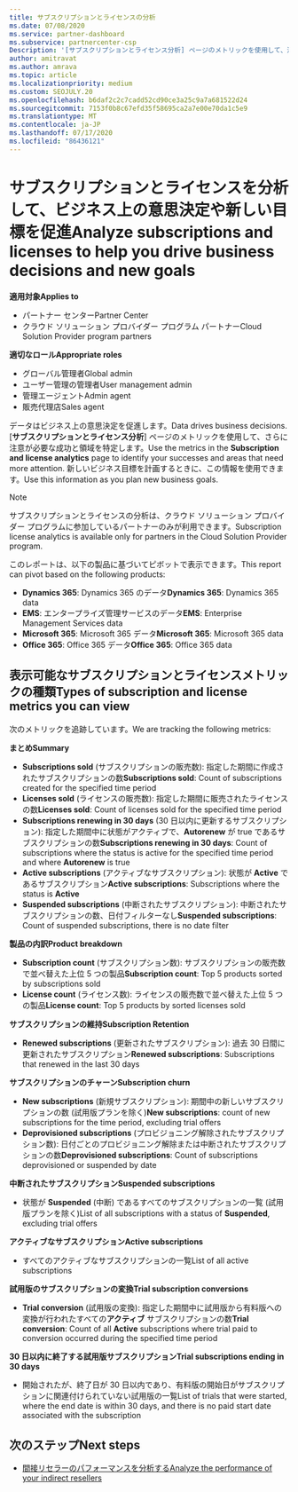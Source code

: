 ```yaml
---
title: サブスクリプションとライセンスの分析
ms.date: 07/08/2020
ms.service: partner-dashboard
ms.subservice: partnercenter-csp
Description: '[サブスクリプションとライセンス分析] ページのメトリックを使用して、注意が必要な成功と領域を特定する方法について説明します。'
author: amitravat
ms.author: amrava
ms.topic: article
ms.localizationpriority: medium
ms.custom: SEOJULY.20
ms.openlocfilehash: b6daf2c2c7cadd52cd90ce3a25c9a7a681522d24
ms.sourcegitcommit: 7153f0b8c67efd35f58695ca2a7e00e70da1c5e9
ms.translationtype: MT
ms.contentlocale: ja-JP
ms.lasthandoff: 07/17/2020
ms.locfileid: "86436121"
---
```

# <a name="analyze-subscriptions-and-licenses-to-help-you-drive-business-decisions-and-new-goals"></a><span data-ttu-id="aeeeb-103">サブスクリプションとライセンスを分析して、ビジネス上の意思決定や新しい目標を促進</span><span class="sxs-lookup"><span data-stu-id="aeeeb-103">Analyze subscriptions and licenses to help you drive business decisions and new goals</span></span>

<span data-ttu-id="aeeeb-104">**適用対象**</span><span class="sxs-lookup"><span data-stu-id="aeeeb-104">**Applies to**</span></span>

- <span data-ttu-id="aeeeb-105">パートナー センター</span><span class="sxs-lookup"><span data-stu-id="aeeeb-105">Partner Center</span></span>
- <span data-ttu-id="aeeeb-106">クラウド ソリューション プロバイダー プログラム パートナー</span><span class="sxs-lookup"><span data-stu-id="aeeeb-106">Cloud Solution Provider program partners</span></span>

<span data-ttu-id="aeeeb-107">**適切なロール**</span><span class="sxs-lookup"><span data-stu-id="aeeeb-107">**Appropriate roles**</span></span>

- <span data-ttu-id="aeeeb-108">グローバル管理者</span><span class="sxs-lookup"><span data-stu-id="aeeeb-108">Global admin</span></span>
- <span data-ttu-id="aeeeb-109">ユーザー管理の管理者</span><span class="sxs-lookup"><span data-stu-id="aeeeb-109">User management admin</span></span>
- <span data-ttu-id="aeeeb-110">管理エージェント</span><span class="sxs-lookup"><span data-stu-id="aeeeb-110">Admin agent</span></span>
- <span data-ttu-id="aeeeb-111">販売代理店</span><span class="sxs-lookup"><span data-stu-id="aeeeb-111">Sales agent</span></span>

<span data-ttu-id="aeeeb-112">データはビジネス上の意思決定を促進します。</span><span class="sxs-lookup"><span data-stu-id="aeeeb-112">Data drives business decisions.</span></span> <span data-ttu-id="aeeeb-113">[**サブスクリプションとライセンス分析**] ページのメトリックを使用して、さらに注意が必要な成功と領域を特定します。</span><span class="sxs-lookup"><span data-stu-id="aeeeb-113">Use the metrics in the **Subscription and license analytics** page to identify your successes and areas that need more attention.</span></span> <span data-ttu-id="aeeeb-114">新しいビジネス目標を計画するときに、この情報を使用できます。</span><span class="sxs-lookup"><span data-stu-id="aeeeb-114">Use this information as you plan new business goals.</span></span>

> [!NOTE]
> <span data-ttu-id="aeeeb-115">サブスクリプションとライセンスの分析は、クラウド ソリューション プロバイダー プログラムに参加しているパートナーのみが利用できます。</span><span class="sxs-lookup"><span data-stu-id="aeeeb-115">Subscription license analytics is available only for partners in the Cloud Solution Provider program.</span></span>


<span data-ttu-id="aeeeb-116">このレポートは、以下の製品に基づいてピボットで表示できます。</span><span class="sxs-lookup"><span data-stu-id="aeeeb-116">This report can pivot based on the following products:</span></span>

 - <span data-ttu-id="aeeeb-117">**Dynamics 365**: Dynamics 365 のデータ</span><span class="sxs-lookup"><span data-stu-id="aeeeb-117">**Dynamics 365**: Dynamics 365 data</span></span>  
 - <span data-ttu-id="aeeeb-118">**EMS**: エンタープライズ管理サービスのデータ</span><span class="sxs-lookup"><span data-stu-id="aeeeb-118">**EMS**: Enterprise Management Services data</span></span>  
 - <span data-ttu-id="aeeeb-119">**Microsoft 365**: Microsoft 365 データ</span><span class="sxs-lookup"><span data-stu-id="aeeeb-119">**Microsoft 365**: Microsoft 365 data</span></span>  
 - <span data-ttu-id="aeeeb-120">**Office 365**: Office 365 データ</span><span class="sxs-lookup"><span data-stu-id="aeeeb-120">**Office 365**: Office 365 data</span></span>  


## <a name="types-of-subscription-and-license-metrics-you-can-view"></a><span data-ttu-id="aeeeb-121">表示可能なサブスクリプションとライセンスメトリックの種類</span><span class="sxs-lookup"><span data-stu-id="aeeeb-121">Types of subscription and license metrics you can view</span></span>

<span data-ttu-id="aeeeb-122">次のメトリックを追跡しています。</span><span class="sxs-lookup"><span data-stu-id="aeeeb-122">We are tracking the following metrics:</span></span>

<span data-ttu-id="aeeeb-123">**まとめ**</span><span class="sxs-lookup"><span data-stu-id="aeeeb-123">**Summary**</span></span>  
 - <span data-ttu-id="aeeeb-124">**Subscriptions sold** (サブスクリプションの販売数): 指定した期間に作成されたサブスクリプションの数</span><span class="sxs-lookup"><span data-stu-id="aeeeb-124">**Subscriptions sold**: Count of subscriptions created for the specified time period</span></span>  
 - <span data-ttu-id="aeeeb-125">**Licenses sold** (ライセンスの販売数): 指定した期間に販売されたライセンスの数</span><span class="sxs-lookup"><span data-stu-id="aeeeb-125">**Licenses sold**: Count of licenses sold for the specified time period</span></span>   
 - <span data-ttu-id="aeeeb-126">**Subscriptions renewing in 30 days** (30 日以内に更新するサブスクリプション): 指定した期間中に状態がアクティブで、**Autorenew** が true であるサブスクリプションの数</span><span class="sxs-lookup"><span data-stu-id="aeeeb-126">**Subscriptions renewing in 30 days**: Count of subscriptions where the status is active for the specified time period and where **Autorenew** is true</span></span>
 - <span data-ttu-id="aeeeb-127">**Active subscriptions** (アクティブなサブスクリプション): 状態が **Active** であるサブスクリプション</span><span class="sxs-lookup"><span data-stu-id="aeeeb-127">**Active subscriptions**: Subscriptions where the status is **Active**</span></span>  
 - <span data-ttu-id="aeeeb-128">**Suspended subscriptions** (中断されたサブスクリプション): 中断されたサブスクリプションの数、日付フィルターなし</span><span class="sxs-lookup"><span data-stu-id="aeeeb-128">**Suspended subscriptions**: Count of suspended subscriptions, there is no date filter</span></span>  

<span data-ttu-id="aeeeb-129">**製品の内訳**</span><span class="sxs-lookup"><span data-stu-id="aeeeb-129">**Product breakdown**</span></span>  
 - <span data-ttu-id="aeeeb-130">**Subscription count** (サブスクリプション数): サブスクリプションの販売数で並べ替えた上位 5 つの製品</span><span class="sxs-lookup"><span data-stu-id="aeeeb-130">**Subscription count**: Top 5 products sorted by subscriptions sold</span></span>  
 - <span data-ttu-id="aeeeb-131">**License count** (ライセンス数): ライセンスの販売数で並べ替えた上位 5 つの製品</span><span class="sxs-lookup"><span data-stu-id="aeeeb-131">**License count**: Top 5 products by sorted licenses sold</span></span>

<span data-ttu-id="aeeeb-132">**サブスクリプションの維持**</span><span class="sxs-lookup"><span data-stu-id="aeeeb-132">**Subscription Retention**</span></span>
 - <span data-ttu-id="aeeeb-133">**Renewed subscriptions** (更新されたサブスクリプション): 過去 30 日間に更新されたサブスクリプション</span><span class="sxs-lookup"><span data-stu-id="aeeeb-133">**Renewed subscriptions**: Subscriptions that renewed in the last 30 days</span></span>  

<span data-ttu-id="aeeeb-134">**サブスクリプションのチャーン**</span><span class="sxs-lookup"><span data-stu-id="aeeeb-134">**Subscription churn**</span></span>  
 - <span data-ttu-id="aeeeb-135">**New subscriptions** (新規サブスクリプション): 期間中の新しいサブスクリプションの数 (試用版プランを除く)</span><span class="sxs-lookup"><span data-stu-id="aeeeb-135">**New subscriptions**: count of new subscriptions for the time period, excluding trial offers</span></span>  
 - <span data-ttu-id="aeeeb-136">**Deprovisioned subscriptions** (プロビジョニング解除されたサブスクリプション数): 日付ごとのプロビジョニング解除または中断されたサブスクリプションの数</span><span class="sxs-lookup"><span data-stu-id="aeeeb-136">**Deprovisioned subscriptions**: Count of subscriptions deprovisioned or suspended by date</span></span>  

<span data-ttu-id="aeeeb-137">**中断されたサブスクリプション**</span><span class="sxs-lookup"><span data-stu-id="aeeeb-137">**Suspended subscriptions**</span></span>  
 - <span data-ttu-id="aeeeb-138">状態が **Suspended** (中断) であるすべてのサブスクリプションの一覧 (試用版プランを除く)</span><span class="sxs-lookup"><span data-stu-id="aeeeb-138">List of all subscriptions with a status of **Suspended**, excluding trial offers</span></span>  
  
<span data-ttu-id="aeeeb-139">**アクティブなサブスクリプション**</span><span class="sxs-lookup"><span data-stu-id="aeeeb-139">**Active subscriptions**</span></span>
 - <span data-ttu-id="aeeeb-140">すべてのアクティブなサブスクリプションの一覧</span><span class="sxs-lookup"><span data-stu-id="aeeeb-140">List of all active subscriptions</span></span>  

<span data-ttu-id="aeeeb-141">**試用版のサブスクリプションの変換**</span><span class="sxs-lookup"><span data-stu-id="aeeeb-141">**Trial subscription conversions**</span></span>  
 - <span data-ttu-id="aeeeb-142">**Trial conversion** (試用版の変換): 指定した期間中に試用版から有料版への変換が行われたすべての**アクティブ** サブスクリプションの数</span><span class="sxs-lookup"><span data-stu-id="aeeeb-142">**Trial conversion**: Count of all **Active** subscriptions where trial paid to conversion occurred during the specified time period</span></span>  

<span data-ttu-id="aeeeb-143">**30 日以内に終了する試用版サブスクリプション**</span><span class="sxs-lookup"><span data-stu-id="aeeeb-143">**Trial subscriptions ending in 30 days**</span></span>  
 - <span data-ttu-id="aeeeb-144">開始されたが、終了日が 30 日以内であり、有料版の開始日がサブスクリプションに関連付けられていない試用版の一覧</span><span class="sxs-lookup"><span data-stu-id="aeeeb-144">List of trials that were started, where the end date is within 30 days, and there is no paid start date associated with the subscription</span></span>  

## <a name="next-steps"></a><span data-ttu-id="aeeeb-145">次のステップ</span><span class="sxs-lookup"><span data-stu-id="aeeeb-145">Next steps</span></span>

- [<span data-ttu-id="aeeeb-146">間接リセラーのパフォーマンスを分析する</span><span class="sxs-lookup"><span data-stu-id="aeeeb-146">Analyze the performance of your indirect resellers</span></span>](analyze-indirect-resellers.md)